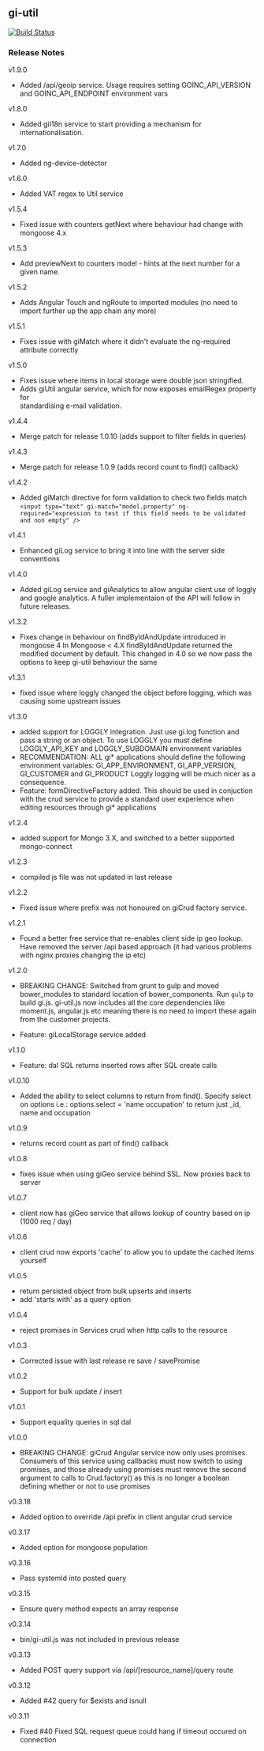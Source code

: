gi-util
-------------

[![Build Status](https://drone.goincremental.com/github.com/GoIncremental/gi-util/status.svg?branch=master)](https://drone.goincremental.com/github.com/GoIncremental/gi-util)

### Release Notes
v1.9.0
- Added /api/geoip service.  Usage requires setting GOINC_API_VERSION and GOINC_API_ENDPOINT environment vars

v1.8.0
- Added giI18n service to start providing a mechanism for internationalisation.

v1.7.0
- Added ng-device-detector

v1.6.0
- Added VAT regex to Util service

v1.5.4
- Fixed issue with counters getNext where behaviour had change with mongoose 4.x

v1.5.3
- Add previewNext to counters model - hints at the next number for a given name.

v1.5.2
- Adds Angular Touch and ngRoute to imported modules (no need to import further up the app chain any more)

v1.5.1
- Fixes issue with giMatch where it didn't evaluate the ng-required attribute correctly

v1.5.0
- Fixes issue where items in local storage were double json stringified.
- Adds giUtil angular service, which for now exposes emailRegex property for  
standardising e-mail validation.

v1.4.4
- Merge patch for release 1.0.10 (adds support to filter fields in queries)

v1.4.3
- Merge patch for release 1.0.9 (adds record count to find() callback)

v1.4.2
- Added giMatch directive for form validation to check two fields match
````<input type="text" gi-match="model.property" ng-required="expression to test if this field needs to be validated and non empty" />````

v1.4.1
- Enhanced giLog service to bring it into line with the server side conventions

v1.4.0
- Added giLog service and giAnalytics to allow angular client use of loggly and google analytics.  A fuller implementaion of the API will follow in future releases.

v1.3.2
- Fixes change in behaviour on findByIdAndUpdate introduced in mongoose 4
In Mongoose < 4.X findByIdAndUpdate returned the modified document by default.  This changed in 4.0 so we now pass the options to keep gi-util behaviour the same

v1.3.1
- fixed issue where loggly changed the object before logging, which was causing some upstream issues

v1.3.0
- added support for LOGGLY integration.  Just use gi.log function and pass a string or an object.  To use LOGGLY you must define LOGGLY_API_KEY and LOGGLY_SUBDOMAIN environment variables
- RECOMMENDATION:  ALL gi* applications should define the following environment variables: GI_APP_ENVIRONMENT, GI_APP_VERSION, GI_CUSTOMER and GI_PRODUCT  Loggly logging
will be much nicer as a consequence.
- Feature: formDirectiveFactory added.  This should be used in conjuction with the crud service to provide a standard user experience when editing resources through gi* applications

v1.2.4
- added support for Mongo 3.X, and switched to a better supported mongo-connect

v1.2.3
- compiled js file was not updated in last release

v1.2.2
- Fixed issue where prefix was not honoured on giCrud factory service.

v1.2.1
- Found a better free service that re-enables client side ip geo lookup.  Have removed
the server /api based approach (it had various problems with nginx proxies changing the ip etc)

v1.2.0
- BREAKING CHANGE: Switched from grunt to gulp and moved bower_modules to standard location of bower_components.  Run `gulp` to build gi.js.
gi-util.js now includes all the core dependencies like moment.js, angular.js etc meaning
there is no need to import these again from the customer projects.

- Feature: giLocalStorage service added

v1.1.0
- Feature: dal SQL returns inserted rows after SQL create calls

v1.0.10
- Added the ability to select columns to return from find().  Specify select on options
i.e.: options.select = 'name occupation' to return just _id, name and occupation

v1.0.9
- returns record count as part of find() callback

v1.0.8
- fixes issue when using giGeo service behind SSL.  Now proxies back to server

v1.0.7
- client now has giGeo service that allows lookup of country based on ip (1000 req / day)

v1.0.6
- client crud now exports 'cache' to allow you to update the cached items yourself

v1.0.5
- return persisted object from bulk upserts and inserts
- add 'starts with' as a query option

v1.0.4
- reject promises in Services crud when http calls to the resource

v1.0.3
- Corrected issue with last release re save / savePromise

v1.0.2
- Support for bulk update / insert

v1.0.1
- Support equality queries in sql dal

v1.0.0
- BREAKING CHANGE: giCrud Angular service now only uses promises.  Consumers of this service using callbacks must now switch to using promises, and those already using promises must remove the second argument to calls to Crud.factory() as this is no longer a boolean defining whether or not to use promises

v0.3.18
- Added option to override /api prefix in client angular crud service

v0.3.17
- Added option for mongoose population

v0.3.16
- Pass systemId into posted query

v0.3.15
- Ensure query method expects an array response

v0.3.14
- bin/gi-util.js was not included in previous release

v0.3.13
- Added POST query support via /api/[resource_name]/query route

v0.3.12
- Added #42 query for $exists and isnull

v0.3.11
- Fixed #40 Fixed SQL request queue could hang if timeout occured on connection
